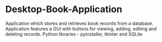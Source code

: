 # Desktop-Book-Application
Application which stores and retrieves book records from a database. Application features a GUI with buttons for viewing, adding, editing and deleting records. Python libraries - pyinstaller, tkinter and SQLite
